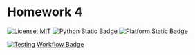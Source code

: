 # Homework 4

[![License: MIT](https://img.shields.io/badge/License-MIT-yellow.svg)](https://opensource.org/licenses/MIT)
![Python Static Badge](https://img.shields.io/badge/Language-Python-blue)
![Platform Static Badge](https://img.shields.io/badge/Platform-Linux-purple)

[![Testing Workflow Badge](https://github.com/SE25GroupProject/homework4/actions/workflows/python-app.yml/badge.svg)]($https://github.com/SE25GroupProject/homework4/actions/)
